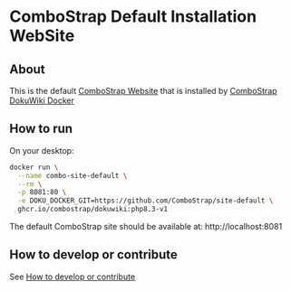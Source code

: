 # ComboStrap Default Installation WebSite


## About

This is the default [ComboStrap Website](https://combostrap.com/admin/combostrap-website-5gxpcdgy) 
that is installed by [ComboStrap DokuWiki Docker](https://combostrap.com/admin/dokuwiki-docker-9iq3aso8)


## How to run

On your desktop:

```bash
docker run \
  --name combo-site-default \
  --rm \
  -p 8081:80 \
  -e DOKU_DOCKER_GIT=https://github.com/ComboStrap/site-default \
  ghcr.io/combostrap/dokuwiki:php8.3-v1
```
The default ComboStrap site should be available at: http://localhost:8081


## How to develop or contribute

See [How to develop or contribute](docs/dev.md)
